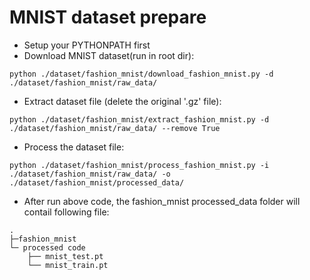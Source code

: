 # MNIST dataset prepare

- Setup your PYTHONPATH first
- Download MNIST dataset(run in root dir):
```
python ./dataset/fashion_mnist/download_fashion_mnist.py -d ./dataset/fashion_mnist/raw_data/
```
- Extract dataset file (delete the original '.gz' file):
```
python ./dataset/fashion_mnist/extract_fashion_mnist.py -d ./dataset/fashion_mnist/raw_data/ --remove True
```
- Process the dataset file:
```
python ./dataset/fashion_mnist/process_fashion_mnist.py -i ./dataset/fashion_mnist/raw_data/ -o ./dataset/fashion_mnist/processed_data/
```

- After run above code, the fashion_mnist processed_data folder will contail following file:
```
.
├─fashion_mnist
└─ processed code
    ├── mnist_test.pt
    └── mnist_train.pt
```